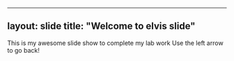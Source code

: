 ----
layout: slide
title: "Welcome to elvis slide"
-----
This is my awesome slide show to complete my lab work
Use the left arrow to go back!
